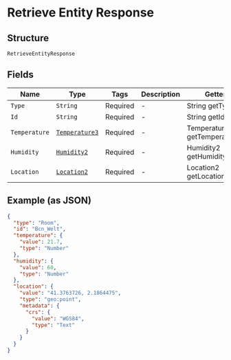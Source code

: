 
# Retrieve Entity Response

## Structure

`RetrieveEntityResponse`

## Fields

| Name | Type | Tags | Description | Getter | Setter |
|  --- | --- | --- | --- | --- | --- |
| `Type` | `String` | Required | - | String getType() | setType(String type) |
| `Id` | `String` | Required | - | String getId() | setId(String id) |
| `Temperature` | [`Temperature3`](../../doc/models/temperature-3.md) | Required | - | Temperature3 getTemperature() | setTemperature(Temperature3 temperature) |
| `Humidity` | [`Humidity2`](../../doc/models/humidity-2.md) | Required | - | Humidity2 getHumidity() | setHumidity(Humidity2 humidity) |
| `Location` | [`Location2`](../../doc/models/location-2.md) | Required | - | Location2 getLocation() | setLocation(Location2 location) |

## Example (as JSON)

```json
{
  "type": "Room",
  "id": "Bcn_Welt",
  "temperature": {
    "value": 21.7,
    "type": "Number"
  },
  "humidity": {
    "value": 60,
    "type": "Number"
  },
  "location": {
    "value": "41.3763726, 2.1864475",
    "type": "geo:point",
    "metadata": {
      "crs": {
        "value": "WGS84",
        "type": "Text"
      }
    }
  }
}
```


